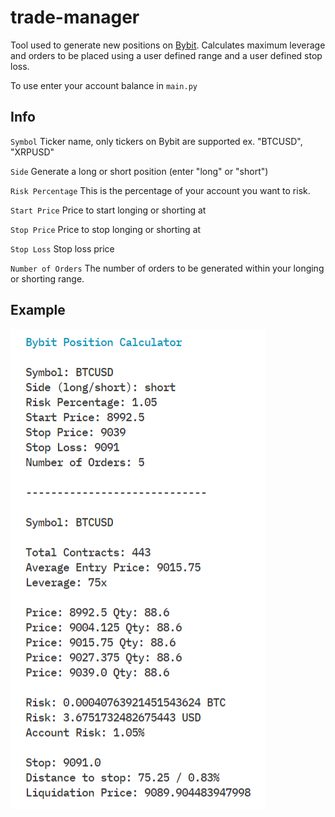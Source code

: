# trade-manager

Tool used to generate new positions on [Bybit](https://www.bybit.com). Calculates maximum leverage and orders to be placed using a user defined range and a user defined stop loss.

To use enter your account balance in `main.py`

## Info

`Symbol` Ticker name, only tickers on Bybit are supported ex. "BTCUSD", "XRPUSD"

`Side` Generate a long or short position (enter "long" or "short")

`Risk Percentage` This is the percentage of your account you want to risk.

`Start Price` Price to start longing or shorting at

`Stop Price` Price to stop longing or shorting at

`Stop Loss` Stop loss price

`Number of Orders` The number of orders to be generated within your longing or shorting range.

## Example

![example](example_cmd.png)